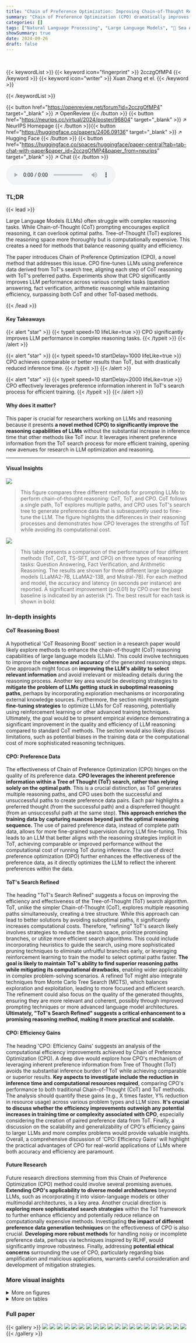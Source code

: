 ```yaml
---
title: "Chain of Preference Optimization: Improving Chain-of-Thought Reasoning in LLMs"
summary: "Chain of Preference Optimization (CPO) dramatically improves LLM reasoning by leveraging ToT's search tree for efficient fine-tuning, achieving similar or better performance with significantly reduced..."
categories: []
tags: ["Natural Language Processing", "Large Language Models", "🏢 Sea AI Lab, Singapore",]
showSummary: true
date: 2024-09-26
draft: false
---
```


<br>

{{< keywordList >}}
{{< keyword icon="fingerprint" >}} 2cczgOfMP4 {{< /keyword >}}
{{< keyword icon="writer" >}} Xuan Zhang et el. {{< /keyword >}}
 
{{< /keywordList >}}

{{< button href="https://openreview.net/forum?id=2cczgOfMP4" target="_blank" >}}
↗ OpenReview
{{< /button >}}
{{< button href="https://neurips.cc/virtual/2024/poster/96804" target="_blank" >}}
↗ NeurIPS Homepage
{{< /button >}}{{< button href="https://huggingface.co/papers/2406.09136" target="_blank" >}}
↗ Hugging Face
{{< /button >}}
{{< button href="https://huggingface.co/spaces/huggingface/paper-central?tab=tab-chat-with-paper&paper_id=2cczgOfMP4&paper_from=neurips" target="_blank" >}}
↗ Chat
{{< /button >}}



<audio controls>
    <source src="https://ai-paper-reviewer.com/2cczgOfMP4/podcast.wav" type="audio/wav">
    Your browser does not support the audio element.
</audio>


### TL;DR


{{< lead >}}

Large Language Models (LLMs) often struggle with complex reasoning tasks.  While Chain-of-Thought (CoT) prompting encourages explicit reasoning, it can overlook optimal paths. Tree-of-Thought (ToT) explores the reasoning space more thoroughly but is computationally expensive.  This creates a need for methods that balance reasoning quality and efficiency.



The paper introduces Chain of Preference Optimization (CPO), a novel method that addresses this issue.  CPO fine-tunes LLMs using preference data derived from ToT's search tree, aligning each step of CoT reasoning with ToT's preferred paths. Experiments show that CPO significantly improves LLM performance across various complex tasks (question answering, fact verification, arithmetic reasoning) while maintaining efficiency, surpassing both CoT and other ToT-based methods.

{{< /lead >}}


#### Key Takeaways

{{< alert "star" >}}
{{< typeit speed=10 lifeLike=true >}} CPO significantly improves LLM performance in complex reasoning tasks. {{< /typeit >}}
{{< /alert >}}

{{< alert "star" >}}
{{< typeit speed=10 startDelay=1000 lifeLike=true >}} CPO achieves comparable or better results than ToT, but with drastically reduced inference time. {{< /typeit >}}
{{< /alert >}}

{{< alert "star" >}}
{{< typeit speed=10 startDelay=2000 lifeLike=true >}} CPO effectively leverages preference information inherent in ToT's search process for efficient training. {{< /typeit >}}
{{< /alert >}}

#### Why does it matter?
This paper is crucial for researchers working on LLMs and reasoning because it presents **a novel method (CPO) to significantly improve the reasoning capabilities of LLMs** without the substantial increase in inference time that other methods like ToT incur.  It leverages inherent preference information from the ToT search process for more efficient training, opening new avenues for research in LLM optimization and reasoning.

------
#### Visual Insights



![](https://ai-paper-reviewer.com/2cczgOfMP4/figures_1_1.jpg)

> This figure compares three different methods for prompting LLMs to perform chain-of-thought reasoning: CoT, ToT, and CPO. CoT follows a single path, ToT explores multiple paths, and CPO uses ToT's search tree to generate preference data that is subsequently used to fine-tune the LLM. The figure highlights the differences in their reasoning processes and demonstrates how CPO leverages the strengths of ToT while avoiding its computational cost.





![](https://ai-paper-reviewer.com/2cczgOfMP4/tables_6_1.jpg)

> This table presents a comparison of the performance of four different methods (ToT, CoT, TS-SFT, and CPO) on three types of reasoning tasks: Question Answering, Fact Verification, and Arithmetic Reasoning.  The results are shown for three different large language models (LLaMA2-7B, LLaMA2-13B, and Mistral-7B). For each method and model, the accuracy and latency (in seconds per instance) are reported.  A significant improvement (p<0.01) by CPO over the best baseline is indicated by an asterisk (*).  The best result for each task is shown in bold.





### In-depth insights


#### CoT Reasoning Boost
A hypothetical 'CoT Reasoning Boost' section in a research paper would likely explore methods to enhance the chain-of-thought (CoT) reasoning capabilities of large language models (LLMs).  This could involve techniques to improve the **coherence and accuracy** of the generated reasoning steps.  One approach might focus on **improving the LLM's ability to select relevant information** and avoid irrelevant or misleading details during the reasoning process.  Another key area would be developing strategies to **mitigate the problem of LLMs getting stuck in suboptimal reasoning paths**, perhaps by incorporating exploration mechanisms or incorporating external knowledge sources.  Furthermore, the section might investigate **fine-tuning strategies** to optimize LLMs for CoT reasoning, potentially using reinforcement learning or other advanced training techniques.  Ultimately, the goal would be to present empirical evidence demonstrating a significant improvement in the quality and efficiency of LLM reasoning compared to standard CoT methods. The section would also likely discuss limitations, such as potential biases in the training data or the computational cost of more sophisticated reasoning techniques.

#### CPO: Preference Data
The effectiveness of Chain of Preference Optimization (CPO) hinges on the quality of its preference data.  **CPO leverages the inherent preference information within a Tree of Thought (ToT) search, rather than relying solely on the optimal path**. This is a crucial distinction, as ToT generates multiple reasoning paths, and CPO uses both the successful and unsuccessful paths to create preference data pairs. Each pair highlights a preferred thought (from the successful path) and a dispreferred thought (from an unsuccessful path at the same step).  **This approach enriches the training data by capturing nuances beyond just the optimal reasoning sequence.**  The use of paired preference data, instead of complete path data, allows for more fine-grained supervision during LLM fine-tuning. This leads to an LLM that better aligns with the reasoning strategies implicit in ToT, achieving comparable or improved performance without the computational cost of running ToT during inference. The use of direct preference optimization (DPO) further enhances the effectiveness of the preference data, as it directly optimizes the LLM to reflect the inherent preferences within the data.

#### ToT's Search Refined
The heading "ToT's Search Refined" suggests a focus on improving the efficiency and effectiveness of the Tree-of-Thought (ToT) search algorithm.  ToT, unlike the simpler Chain-of-Thought (CoT), explores multiple reasoning paths simultaneously, creating a tree structure. While this approach can lead to better solutions by avoiding suboptimal paths, it significantly increases computational costs.  Therefore, "refining" ToT's search likely involves strategies to reduce the search space, prioritize promising branches, or utilize more efficient search algorithms. This could include incorporating heuristics to guide the search, using more sophisticated pruning techniques to eliminate unfruitful branches early, or leveraging reinforcement learning to train the model to select optimal paths faster. **The goal is likely to maintain ToT's ability to find superior reasoning paths while mitigating its computational drawbacks**, enabling wider applicability in complex problem-solving scenarios.  A refined ToT might also integrate techniques from Monte Carlo Tree Search (MCTS), which balances exploration and exploitation, leading to more focused and efficient search. The refinement could also focus on the quality of the generated thoughts, ensuring they are more relevant and coherent, possibly through improved prompting techniques or more advanced language model architectures. **Ultimately, "ToT's Search Refined" suggests a critical enhancement to a promising reasoning method, making it more practical and scalable.**

#### CPO: Efficiency Gains
The heading 'CPO: Efficiency Gains' suggests an analysis of the computational efficiency improvements achieved by Chain of Preference Optimization (CPO).  A deep dive would explore how CPO's mechanism of leveraging inherent preference information from Tree of Thought (ToT) avoids the substantial inference burden of ToT while achieving comparable or superior results.  **Key aspects to investigate include the reduction in inference time and computational resources required**, comparing CPO's performance to both traditional Chain-of-Thought (CoT) and ToT methods.  The analysis should quantify these gains (e.g., X times faster, Y% reduction in resource usage) across various problem types and LLM sizes.  **It's crucial to discuss whether the efficiency improvements outweigh any potential increases in training time or complexity associated with CPO**, especially considering the creation of paired preference data from ToT.  Finally, a discussion on the scalability and generalizability of CPO's efficiency gains to larger LLMs and more complex problems would provide valuable insights.  Overall, a comprehensive discussion of 'CPO: Efficiency Gains' will highlight the practical advantages of CPO for real-world applications of LLMs where both accuracy and efficiency are paramount.

#### Future Research
Future research directions stemming from this Chain of Preference Optimization (CPO) method could involve several promising avenues.  **Extending CPO's applicability to diverse model architectures** beyond LLMs, such as incorporating it into vision-language models or other multimodal architectures, is a key area.  Another crucial direction is **exploring more sophisticated search strategies** within the ToT framework to further enhance efficiency and potentially reduce reliance on computationally expensive methods.  Investigating **the impact of different preference data generation techniques** on the effectiveness of CPO is also crucial.  **Developing more robust methods** for handling noisy or incomplete preference data, perhaps via techniques inspired by RLHF, would significantly improve robustness. Finally, addressing **potential ethical concerns** surrounding the use of CPO, particularly regarding bias amplification and malicious applications, warrants careful consideration and development of mitigation strategies.


### More visual insights

<details>
<summary>More on figures
</summary>


![](https://ai-paper-reviewer.com/2cczgOfMP4/figures_3_1.jpg)

> This figure illustrates the Chain of Preference Optimization (CPO) method. The left side shows the thought generation, evaluation, and pruning process. The LLM generates multiple thoughts at each step, evaluates them, and prunes less helpful thoughts using a Breadth-First Search (BFS) algorithm. The right side depicts the collection of preference data. Preferred thoughts (those in the final reasoning path) are paired with their dispreferred siblings to create training data for the CPO algorithm. This preference data guides the LLM to align its reasoning steps with those preferred by the ToT, improving reasoning quality without sacrificing inference efficiency.


![](https://ai-paper-reviewer.com/2cczgOfMP4/figures_7_1.jpg)

> This figure presents a component-wise evaluation of the Chain of Preference Optimization (CPO) method on the Bamboogle dataset using the LLaMA2-7B model. It analyzes the impact of different methods for selecting dispreferred thoughts, the effect of per-step preference supervision, the effect of the number of instances in generating paired thoughts, and the effect of dispreferred thoughts in optimization.  The subfigures show that selecting all thoughts not in the selected path as dispreferred yields the best performance, that per-step preference supervision is more effective than full-path supervision, that an optimal amount of training data leads to peak performance, and that including dispreferred thoughts in training is beneficial for improving model accuracy.


![](https://ai-paper-reviewer.com/2cczgOfMP4/figures_7_2.jpg)

> This figure presents a component-wise evaluation and analysis performed on the Bamboogle dataset using the LLaMA2-7B model.  It visualizes the results of experiments that explore different aspects of the Chain of Preference Optimization (CPO) method, including the impact of varying the number of instances used for training, different methods for selecting dispreferred thoughts, and the effect of incorporating only preferred thoughts in the optimization process. The results are displayed in four subfigures that collectively illustrate the effects of several key parameters and choices on model accuracy and efficiency. This helps to understand the relative contributions of various design choices of the CPO method.


![](https://ai-paper-reviewer.com/2cczgOfMP4/figures_7_3.jpg)

> This figure presents a component-wise evaluation and analysis of the Chain of Preference Optimization (CPO) method on the Bamboogle dataset using the LLaMA2-7B model.  It shows the impact of different choices made in the CPO algorithm, allowing for a granular understanding of how each part contributes to the overall improved performance.  Specifically, it displays accuracy results with respect to different methods for selecting dispreferred thoughts (lowest scoring, lower scoring, all thoughts outside the best path), effects of per-step preference supervision compared to other approaches (SFT and FPO), effect of the number of instances used to generate paired preference thoughts, and effect of the percentage of dispreferred thoughts included in optimization.  Each subfigure breaks down one aspect of the CPO process.


![](https://ai-paper-reviewer.com/2cczgOfMP4/figures_7_4.jpg)

> This figure presents a comprehensive analysis of different components within the Chain of Preference Optimization (CPO) method.  Subfigures (a) and (b) show the impact of using different strategies for selecting dispreferred thoughts and the effect of per-step preference supervision in comparison to the base model and other methods.  Subfigure (c) explores the relationship between the number of training instances used and the accuracy of the model. Finally, subfigure (d) illustrates the impact of varying the proportion of dispreferred thoughts used in optimization on the final model accuracy.  Overall, this figure provides detailed insights into the key factors affecting the performance of CPO.


![](https://ai-paper-reviewer.com/2cczgOfMP4/figures_7_5.jpg)

> This figure presents a component-wise evaluation and analysis conducted on the Bamboogle dataset using the LLaMA2-7B language model.  It showcases the impact of different methods for selecting dispreferred thoughts in the Chain of Preference Optimization (CPO) process, the effect of per-step preference supervision in comparison to other methods (SFT and FPO),  the influence of the number of instances used to generate preference pairs, and lastly, how the proportion of dispreferred thoughts in optimization influences the performance.  Each subplot visualizes a specific aspect of the experiments, providing a detailed breakdown of the CPO method's efficacy.


![](https://ai-paper-reviewer.com/2cczgOfMP4/figures_8_1.jpg)

> This figure compares three different reasoning methods: Chain-of-Thought (CoT), Tree-of-Thought (ToT), and Chain of Preference Optimization (CPO).  CoT follows a single path, ToT explores multiple paths, and CPO leverages ToT's search tree to fine-tune LLMs, aligning their reasoning steps with ToT's preferred paths to improve efficiency and accuracy. The diagram visually represents the reasoning process as a tree structure, highlighting the differences in path selection and thought generation among the three methods.


![](https://ai-paper-reviewer.com/2cczgOfMP4/figures_16_1.jpg)

> This figure presents a component-wise evaluation and analysis of the Chain of Preference Optimization (CPO) method on the Bamboogle dataset using the LLaMA2-7B model.  It breaks down the impact of different aspects of the CPO method on accuracy. Subfigures (a) and (b) compare the performance of CPO against baselines, showing the effect of using only the lowest-scoring thoughts as dispreferred, lower-scoring thoughts, and all thoughts not in the optimal paths as dispreferred in (a), and contrasting CPO with other methods like full-path preference optimization (FPO) in (b). Subfigures (c) and (d) demonstrate the impact of the number of training instances and the percentage of dispreferred thoughts used in the optimization process, respectively. The overall findings reveal that CPO effectively leverages preference information from all thoughts generated during the tree-search process to improve the model's reasoning ability, surpassing the baseline model and other optimization approaches.


![](https://ai-paper-reviewer.com/2cczgOfMP4/figures_17_1.jpg)

> This figure presents a component-wise evaluation and analysis performed on the Bamboogle dataset using the LLaMA2-7B model. It shows the impact of different methods for selecting dispreferred thoughts, the effect of per-step preference supervision, the effect of the number of instances used in generating paired thoughts, and the effect of utilizing dispreferred thoughts in optimization.  Each subfigure provides a specific analysis on the model's performance with varying approaches to data selection and inclusion of information from unsuccessful reasoning paths. 


![](https://ai-paper-reviewer.com/2cczgOfMP4/figures_17_2.jpg)

> This figure presents a component-wise evaluation and analysis of the proposed Chain of Preference Optimization (CPO) method on the Bamboogle dataset using the LLaMA2-7B language model.  It comprises four subfigures, each illustrating a different aspect of the CPO methodology. (a) Effect of dispreferred thoughts selection: Compares the performance of the base model and CPO variants with various strategies for selecting dispreferred thoughts (lowest, lower, all), revealing the minimal performance impact of different selection methods. (b) Effect of per-step preference supervision: Contrasts CPO's performance with base model, SFT (Supervised Fine-Tuning), and FPO (Full-Path Preference Optimization), showcasing CPO's superior performance due to the use of per-step preference data. (c) Effect of the number of instances in generating paired thoughts: Shows how the number of instances used in generating paired thoughts impacts CPO's performance, initially decreasing due to overfitting before rising and converging to a stable level. (d) Effect of dispreferred thoughts in optimization: Demonstrates the impact of the proportion of dispreferred thoughts used in optimization, suggesting consistent improvement with increased inclusion.  The overall figure highlights the effectiveness of CPO's specific design choices.


</details>




<details>
<summary>More on tables
</summary>


![](https://ai-paper-reviewer.com/2cczgOfMP4/tables_8_1.jpg)
> This table presents the experimental results comparing four different methods (ToT, CoT, TS-SFT, and CPO) across three complex reasoning tasks: Question Answering, Fact Verification, and Arithmetic Reasoning.  The results are shown for three different LLMs (LLaMA2-7B, LLaMA2-13B, and Mistral-7B). For each task and LLM, the accuracy and latency (in seconds per instance) are provided.  The '*' indicates statistically significant improvements (p<0.01) compared to the best baseline (TS-SFT), while bold highlights the best-performing method in each case.  If ToT is the best-performing method, the second-best method is shown in bold.

![](https://ai-paper-reviewer.com/2cczgOfMP4/tables_16_1.jpg)
> This table shows the results of experiments on the Bamboogle dataset using the LLaMA2-7B model, exploring the impact of iterative learning using two different strategies: SFT+CPO and CPO only. Each strategy involves multiple iterations, with the performance measured using both CoT and ToT inference methods. The table showcases how the model's performance improves or changes across different iterations and inference methods.

![](https://ai-paper-reviewer.com/2cczgOfMP4/tables_16_2.jpg)
> This table presents a comparison of the performance of four different methods (ToT, CoT, TS-SFT, and CPO) across three types of reasoning tasks: Question Answering, Fact Verification, and Arithmetic Reasoning.  The results are shown for three different large language models (LLaMA2-7B, LLaMA2-13B, and Mistral-7B).  For each method and model, the accuracy and latency (in seconds per instance) are reported.  A * indicates that a method's accuracy is statistically significantly better than the best baseline (TS-SFT) at a significance level of p < 0.01.  Bold values indicate either the best or second-best performance for each task and model, with the latter occurring only when ToT achieves the best performance.

![](https://ai-paper-reviewer.com/2cczgOfMP4/tables_17_1.jpg)
> This table presents a comparison of the performance of four different methods (ToT, CoT, TS-SFT, and CPO) across three types of reasoning tasks (Question Answering, Fact Verification, and Arithmetic Reasoning).  The accuracy and latency (in seconds per instance) are reported for each method on several datasets.  The * indicates statistically significant improvements compared to the best baseline method (TS-SFT).  Bold values indicate the best performance for each task, while values in bold italics represent the second-best when ToT achieves the top performance.

</details>




### Full paper

{{< gallery >}}
<img src="https://ai-paper-reviewer.com/2cczgOfMP4/1.png" class="grid-w50 md:grid-w33 xl:grid-w25" />
<img src="https://ai-paper-reviewer.com/2cczgOfMP4/2.png" class="grid-w50 md:grid-w33 xl:grid-w25" />
<img src="https://ai-paper-reviewer.com/2cczgOfMP4/3.png" class="grid-w50 md:grid-w33 xl:grid-w25" />
<img src="https://ai-paper-reviewer.com/2cczgOfMP4/4.png" class="grid-w50 md:grid-w33 xl:grid-w25" />
<img src="https://ai-paper-reviewer.com/2cczgOfMP4/5.png" class="grid-w50 md:grid-w33 xl:grid-w25" />
<img src="https://ai-paper-reviewer.com/2cczgOfMP4/6.png" class="grid-w50 md:grid-w33 xl:grid-w25" />
<img src="https://ai-paper-reviewer.com/2cczgOfMP4/7.png" class="grid-w50 md:grid-w33 xl:grid-w25" />
<img src="https://ai-paper-reviewer.com/2cczgOfMP4/8.png" class="grid-w50 md:grid-w33 xl:grid-w25" />
<img src="https://ai-paper-reviewer.com/2cczgOfMP4/9.png" class="grid-w50 md:grid-w33 xl:grid-w25" />
<img src="https://ai-paper-reviewer.com/2cczgOfMP4/10.png" class="grid-w50 md:grid-w33 xl:grid-w25" />
<img src="https://ai-paper-reviewer.com/2cczgOfMP4/11.png" class="grid-w50 md:grid-w33 xl:grid-w25" />
<img src="https://ai-paper-reviewer.com/2cczgOfMP4/12.png" class="grid-w50 md:grid-w33 xl:grid-w25" />
<img src="https://ai-paper-reviewer.com/2cczgOfMP4/13.png" class="grid-w50 md:grid-w33 xl:grid-w25" />
<img src="https://ai-paper-reviewer.com/2cczgOfMP4/14.png" class="grid-w50 md:grid-w33 xl:grid-w25" />
<img src="https://ai-paper-reviewer.com/2cczgOfMP4/15.png" class="grid-w50 md:grid-w33 xl:grid-w25" />
<img src="https://ai-paper-reviewer.com/2cczgOfMP4/16.png" class="grid-w50 md:grid-w33 xl:grid-w25" />
<img src="https://ai-paper-reviewer.com/2cczgOfMP4/17.png" class="grid-w50 md:grid-w33 xl:grid-w25" />
<img src="https://ai-paper-reviewer.com/2cczgOfMP4/18.png" class="grid-w50 md:grid-w33 xl:grid-w25" />
<img src="https://ai-paper-reviewer.com/2cczgOfMP4/19.png" class="grid-w50 md:grid-w33 xl:grid-w25" />
<img src="https://ai-paper-reviewer.com/2cczgOfMP4/20.png" class="grid-w50 md:grid-w33 xl:grid-w25" />
{{< /gallery >}}